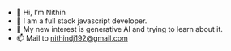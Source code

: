 - 👋 Hi, I’m Nithin
- 👀 I am a full stack javascript developer.
- 🌱 My new interest is generative AI and trying to learn about it.
- 📫 Mail to nithindj192@gmail.com

<!---
dasanakudigenithin/dasanakudigenithin is a ✨ special ✨ repository because its `README.md` (this file) appears on your GitHub profile.
You can click the Preview link to take a look at your changes.
--->
